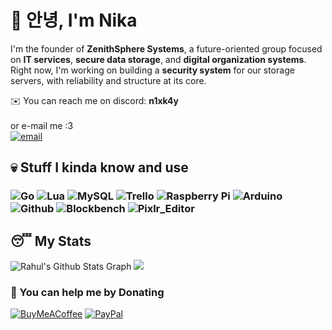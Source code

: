 # 👋 안녕, I'm **Nika**

I'm the founder of **ZenithSphere Systems**, a future-oriented group focused on **IT services**, **secure data storage**, and **digital organization systems**. <br>Right now, I'm working on building a **security system** for our storage servers, with reliability and structure at its core.

✉️ You can reach me on discord: **n1xk4y**<br><br>
or e-mail me :3 <br>
[![email](https://img.shields.io/badge/EMail-D14836?style=for-the-badge&logo=Gmail&logoColor=white)](mailto:nika@zenithsphere.de)

## 💀 Stuff I kinda know and use
### ![Go](https://img.shields.io/badge/go-%2300ADD8.svg?style=for-the-badge&logo=go&logoColor=white) ![Lua](https://img.shields.io/badge/lua-%232C2D72.svg?style=for-the-badge&logo=lua&logoColor=white) ![MySQL](https://img.shields.io/badge/mysql-4479A1.svg?style=for-the-badge&logo=mysql&logoColor=white) ![Trello](https://img.shields.io/badge/Trello-%23026AA7.svg?style=for-the-badge&logo=Trello&logoColor=white) ![Raspberry Pi](https://img.shields.io/badge/-Raspberry_Pi-C51A4A?style=for-the-badge&logo=Raspberry-Pi)  ![Arduino](https://img.shields.io/badge/-Arduino-00979D?style=for-the-badge&logo=Arduino&logoColor=white) ![Github](https://img.shields.io/badge/github%20-%23121011.svg?&style=for-the-badge&logo=github&logoColor=white) ![Blockbench](https://img.shields.io/badge/blockbench-%231572B6.svg?style=for-the-badge&logo=Blockbench&logoColor=white) ![Pixlr_Editor](https://img.shields.io/badge/Wordpress%20-%23121011.svg?style=for-the-badge&logo=wordpress&logoColor=white)

## 😴 My Stats
 ![Rahul's Github Stats Graph](https://github-profile-summary-cards.vercel.app/api/cards/profile-details?username=EinDummesNika&theme=vue&hide_border=true)
 ![](https://github-readme-stats.vercel.app/api/top-langs/?username=EinDummesNika&theme=vue&hide_border=true&include_all_commits=true&count_private=true&layout=compact)

  ### 🧋 You can help me by Donating
  [![BuyMeACoffee](https://img.shields.io/badge/Buy%20Me%20a%20Coffee-ffdd00?style=for-the-badge&logo=buy-me-a-coffee&logoColor=black)](https://buymeacoffee.com/https://buymeacoffee.com/eindummesnika) [![PayPal](https://img.shields.io/badge/PayPal-00457C?style=for-the-badge&logo=paypal&logoColor=white)](https://paypal.me/paypal.me/FabriceWeigel) 
